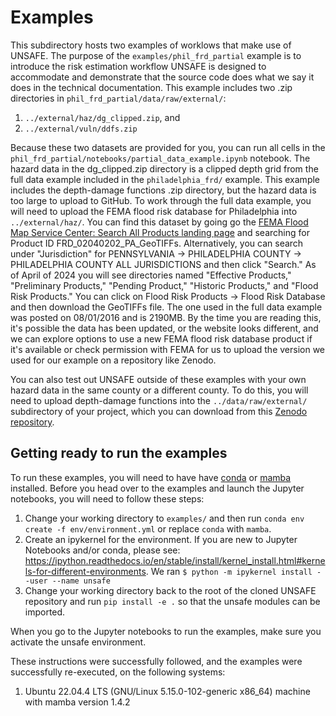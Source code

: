 # Examples

This subdirectory hosts two examples of worklows that make use of UNSAFE. The purpose of the `examples/phil_frd_partial` example is to introduce the risk estimation workflow UNSAFE is designed to accommodate and demonstrate that the source code does what we say it does in the technical documentation. This example includes two .zip directories in `phil_frd_partial/data/raw/external/`:

1) `../external/haz/dg_clipped.zip`, and
2) `../external/vuln/ddfs.zip`

Because these two datasets are provided for you, you can run all cells in the `phil_frd_partial/notebooks/partial_data_example.ipynb` notebook. The hazard data in the dg_clipped.zip directory is a clipped depth grid from the full data example included in the `philadelphia_frd/` example. This example includes the depth-damage functions .zip directory, but the hazard data is too large to upload to GitHub. To work through the full data example, you will need to upload the FEMA flood risk database for Philadelphia into `../external/haz/`. You can find this dataset by going go the [FEMA Flood Map Service Center: Search All Products landing page](https://msc.fema.gov/portal/advanceSearch) and searching for Product ID FRD_02040202_PA_GeoTIFFs. Alternatively, you can search under "Jurisdiction" for PENNSYLVANIA -> PHILADELPHIA COUNTY -> PHILADELPHIA COUNTY ALL JURISDICTIONS and then click "Search." As of April of 2024 you will see directories named "Effective Products," "Preliminary Products," "Pending Product," "Historic Products," and "Flood Risk Products." You can click on Flood Risk Products -> Flood Risk Database and then download the GeoTIFFs file. The one used in the full data example was posted on 08/01/2016 and is 2190MB. By the time you are reading this, it's possible the data has been updated, or the website looks different, and we can explore options to use a new FEMA flood risk database product if it's available or check permission with FEMA for us to upload the version we used for our example on a repository like Zenodo.  

You can also test out UNSAFE outside of these examples with your own hazard data in the same county or a different county. To do this, you will need to upload depth-damage functions into the `../data/raw/external/` subdirectory of your project, which you can download from this [Zenodo repository](https://zenodo.org/records/10027236).

## Getting ready to run the examples
To run these examples, you will need to have have [conda](https://docs.conda.io/en/latest/) or [mamba](https://mamba.readthedocs.io/en/latest/) installed. Before you head over to the examples and launch the Jupyter notebooks, you will need to follow these steps:

1) Change your working directory to `examples/` and then run `conda env create -f env/environment.yml` or replace `conda` with `mamba`.
2) Create an ipykernel for the environment. If you are new to Jupyter Notebooks and/or conda, please see: https://ipython.readthedocs.io/en/stable/install/kernel_install.html#kernels-for-different-environments. We ran `$ python -m ipykernel install --user --name unsafe`
3) Change your working directory back to the root of the cloned UNSAFE repository and run `pip install -e .` so that the unsafe modules can be imported. 

When you go to the Jupyter notebooks to run the examples, make sure you activate the unsafe environment. 

These instructions were successfully followed, and the examples were successfully re-executed, on the following systems:

1) Ubuntu 22.04.4 LTS (GNU/Linux 5.15.0-102-generic x86_64) machine with mamba version 1.4.2